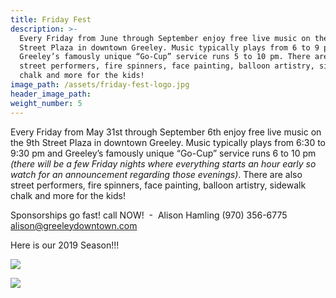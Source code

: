```yaml
---
title: Friday Fest
description: >-
  Every Friday from June through September enjoy free live music on the 9th
  Street Plaza in downtown Greeley. Music typically plays from 6 to 9 pm and
  Greeley’s famously unique “Go-Cup” service runs 5 to 10 pm. There are also
  street performers, fire spinners, face painting, balloon artistry, sidewalk
  chalk and more for the kids!
image_path: /assets/friday-fest-logo.jpg
header_image_path:
weight_number: 5
---
```


Every Friday from May 31st through September 6th enjoy free live music on the 9th Street Plaza in downtown Greeley. Music typically plays from 6:30 to 9:30 pm and Greeley’s famously unique “Go-Cup” service runs 6 to 10 pm *(there will be a few Friday nights where everything starts an hour early so watch for an announcement regarding those evenings)*. There are also street performers, fire spinners, face painting, balloon artistry, sidewalk chalk and more for the kids\!

Sponsorships go fast\! call NOW\!&nbsp; -&nbsp; Alison Hamling (970) 356-6775 alison@greeleydowntown.com

Here is our 2019 Season\!\!\!&nbsp;

![](/assets/friday-fest-lineup-2019.jpg)

![](blob:https://app.cloudcannon.com/75d69d74-b684-46d9-985b-930f6afe1384)